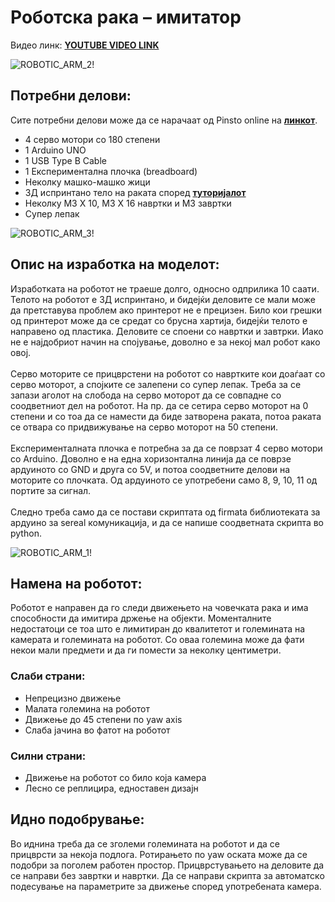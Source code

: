 # Роботска рака – имитатор
Видео линк: **[YOUTUBE VIDEO LINK](https://www.youtube.com/watch?v=mjofr21rRLY)**

![ROBOTIC_ARM_2!](git_media/ROBOTIC_ARM_2.jpg)
## Потрeбни делови: 
Сите потребни делови може да се нарачаат од Pinsto online на **[линкот](https://pinsto.net/mk)**.
-	4 серво мотори со 180 степени
-	1 Arduino UNO
-	1 USB Type B Cable
-	1 Експериментална плочка (breadboard)
-	Неколку машко-машко жици
-	3Д испринтано тело на раката според **[туторијалот](https://www.youtube.com/watch?v=lzpDfuEe7JU)**
-	Неколку М3 X 10, М3 X 16 навртки и М3 завртки
-	Супер лепак

![ROBOTIC_ARM_3!](git_media/ROBOTIC_ARM_3.jpg)
## Опис на изработка на моделот:
Изработката на роботот не траеше долго, односно одприлика 10 саати. Телото на роботот е 3Д испринтано, и бидејќи деловите се мали може да претставува проблем ако принтерот не е прецизен. Било кои грешки од принтерот може да се средат со брусна хартија, бидејќи телото е направено од пластика. Деловите се споени со навртки и завтрки. Иако не е најдобриот начин на спојување, доволно е за некој мал робот како овој.<br /><br />
Серво моторите се прицврстени на роботот со навртките кои доаѓаат со серво моторот, а спојките се залепени со супер лепак. Треба за се запази аголот на слобода на серво моторот да се совпадне со соодветниот дел на роботот. На пр. да се сетира серво моторот на 0 степени и со тоа да се намести да биде затворена раката, потоа раката се отвара со придвижување на серво моторот на 50 степени. <br /><br />
Експерименталната плочка е потребна за да се поврзат 4 серво мотори со Arduino. Доволно е на една хоризонтална линија да се поврзе ардуиното со GND и друга со 5V, и потоа соодветните делови на моторите со плочката. Од ардуиното се употребени само 8, 9, 10, 11 од портите за сигнал. <br /><br />
Следно треба само да се постави скриптата од firmata библиотеката за ардуино за sereal комуникација, и да се напише соодветната скрипта во python.

![ROBOTIC_ARM_1!](git_media/ROBOTIC_ARM_1.jpg)
## Намена на роботот:
Роботот е направен да го следи движењето на човечката рака и има способности да имитира држење на објекти. Моменталните недостатоци се тоа што е лимитиран до квалитетот и големината на камерата и големината на роботот. Со оваа големина може да фати некои мали предмети и да ги помести за неколку центиметри.
### Слаби страни:
-	Непрецизно движење
-	Малата големина на роботот
-	Движење до 45 степени по yaw axis
-	Слаба јачина во фатот на роботот
### Силни страни:
-	Движење на роботот со било која камера
-	Лесно се реплицира, едноставен дизајн
## Идно подобрување:
Во иднина треба да се зголеми големината на роботот и да се прицврсти за некоја подлога. Ротирањето по yaw оската може да се подобри за поголем работен простор. Прицврстувањето на деловите да се направи без завртки и навртки. Да се направи скрипта за автоматско подесување на параметрите за движење според употребената камера.
